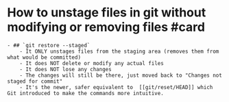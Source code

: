 # How to unstage files in git without modifying or removing files #card
	- ## `git restore --staged`
		- It ONLY unstages files from the staging area (removes them from what would be committed)
		- It does NOT delete or modify any actual files
		- It does NOT lose any changes
		- The changes will still be there, just moved back to "Changes not staged for commit"
		- It's the newer, safer equivalent to  [[git/reset/HEAD]] which Git introduced to make the commands more intuitive.